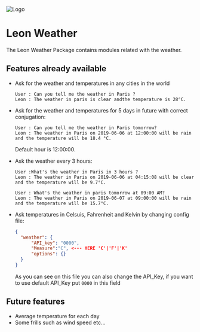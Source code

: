 ![Logo](https://zupimages.net/up/19/23/fn36.png)
# Leon Weather

The Leon Weather Package contains modules related with the weather.

## Features already available

- Ask for the weather and temperatures in any cities in the world

  ```
  User : Can you tell me the weather in Paris ?
  Leon : The weather in paris is clear andthe temperature is 28°C.
  ```

- Ask for the weather and temperatures for 5 days in future with correct conjugation:

  ```
  User : Can you tell me the weather in Paris tomorrow?
  Leon : The weather in Paris on 2019-06-06 at 12:00:00 will be rain and the temperature will be 18.4 °C.
  ```

  Default hour is 12:00:00.

- Ask the weather every 3 hours:

  ```
  User :What's the weather in Paris in 3 hours ?
  Leon : The weather in Paris on 2019-06-06 at 04:15:08 will be clear and the temperature will be 9.7°C.
  ```

  ```
  User : What's the weather in paris tomorrow at 09:00 AM?
  Leon : The weather in Paris on 2019-06-07 at 09:00:00 will be rain and the temperature will be 15.7°C.
  ```

- Ask temperatures in Celsuis, Fahrenheit and Kelvin by changing config file:

  ```json
  {
  	"weather": {
  		"API_key": "0000",
  		"Measure":"C", <--- HERE 'C'|'F'|'K'
  		"options": {}
  	}
  }
  ```

  As you can see on this file you can also change the API_Key, if you want to use default API_Key put `0000` in this field

## Future features

- Average temperature for each day
- Some frills such as wind speed etc...
